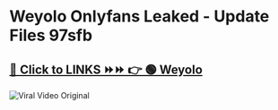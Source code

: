 
 # Weyolo Onlyfans Leaked - Update Files 97sfb

## <h2><a href="https://clipsfans.com/Weyolo&ref=git">🔗 Click to LINKS ⏩⏩ 👉 🟢 Weyolo </a></h2>

<a href="https://clipsfans.com/Weyolo&ref=git" rel="nofollow" data-target="animated-image.originalLink"><img src="https://i.ibb.co.com/xMMVF88/686577567.gif" alt="Viral Video Original" style="max-width: 100%; display: inline-block;" data-target="animated-image.originalImage"></a>

